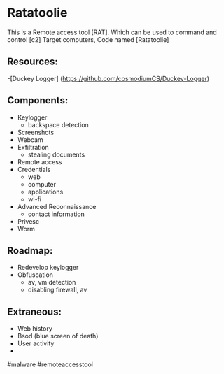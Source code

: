 # Ratatoolie
This is a Remote access tool [RAT]. Which can be used to command and control [c2] Target computers, Code named [Ratatoolie]
## Resources:

-[Duckey Logger] (https://github.com/cosmodiumCS/Duckey-Logger)

## Components:

- Keylogger
  - backspace detection
- Screenshots
- Webcam
- Exfiltration 
  - stealing documents 
- Remote access 
- Credentials 
  - web
  - computer
  - applications
  - wi-fi
- Advanced Reconnaissance
  - contact information
- Privesc
- Worm
  
## Roadmap:

- Redevelop keylogger
- Obfuscation
  - av, vm detection
  - disabling firewall, av

## Extraneous:

- Web history 
- Bsod (blue screen of death)
- User activity
- 


 #malware #remoteaccesstool
